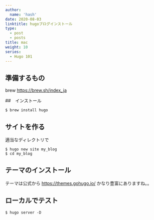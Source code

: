 ```yaml
---
author:
  name: 'hash'
date: 2020-08-03
linktitle: hugoブログインストール
type:
  - post
  - posts
title: mac
weight: 10
series:
  - Hugo 101
---
```


## 準備するもの

brew
https://brew.sh/index_ja

##　インストール

```
$ brew install hugo
```

## サイトを作る

適当なディレクトリで

```
$ hugo new site my_blog
$ cd my_blog
```

## テーマのインストール

テーマは公式から
https://themes.gohugo.io/
かなり豊富にありますね。。

## ローカルでテスト

```
$ hugo server -D
```
